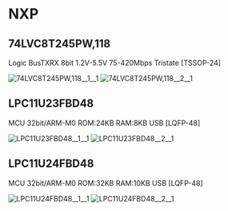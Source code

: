 # NXP

## 74LVC8T245PW,118
Logic BusTXRX 8bit 1.2V-5.5V 75-420Mbps Tristate [TSSOP-24]

![74LVC8T245PW,118__1__1](/preview/images/NXP__74LVC8T245PW,118__1__1.png?raw=true) 
![74LVC8T245PW,118__2__1](/preview/images/NXP__74LVC8T245PW,118__2__1.png?raw=true) 

## LPC11U23FBD48
MCU 32bit/ARM-M0 ROM:24KB RAM:8KB USB [LQFP-48]

![LPC11U23FBD48__1__1](/preview/images/NXP__LPC11U23FBD48__1__1.png?raw=true) 
![LPC11U23FBD48__2__1](/preview/images/NXP__LPC11U23FBD48__2__1.png?raw=true) 

## LPC11U24FBD48
MCU 32bit/ARM-M0 ROM:32KB RAM:10KB USB [LQFP-48]

![LPC11U24FBD48__1__1](/preview/images/NXP__LPC11U23FBD48__1__1.png?raw=true) 
![LPC11U24FBD48__2__1](/preview/images/NXP__LPC11U23FBD48__2__1.png?raw=true) 

